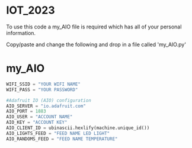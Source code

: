# IOT_2023

To use this code a my_AIO file is required which has all of your personal information.

Copy/paste and change the following and drop in a file called 'my_AIO.py'
# my_AIO
``` python
WIFI_SSID = "YOUR WIFI NAME"
WIFI_PASS = "YOUR PASSWORD" 

#Adafruit IO (AIO) configuration
AIO_SERVER = "io.adafruit.com"
AIO_PORT = 1883 
AIO_USER = "ACCOUNT NAME"
AIO_KEY = "ACCOUNT KEY"
AIO_CLIENT_ID = ubinascii.hexlify(machine.unique_id())  
AIO_LIGHTS_FEED = "FEED NAME LED LIGHT" 
AIO_RANDOMS_FEED = "FEED NAME TEMPERATURE"
```
